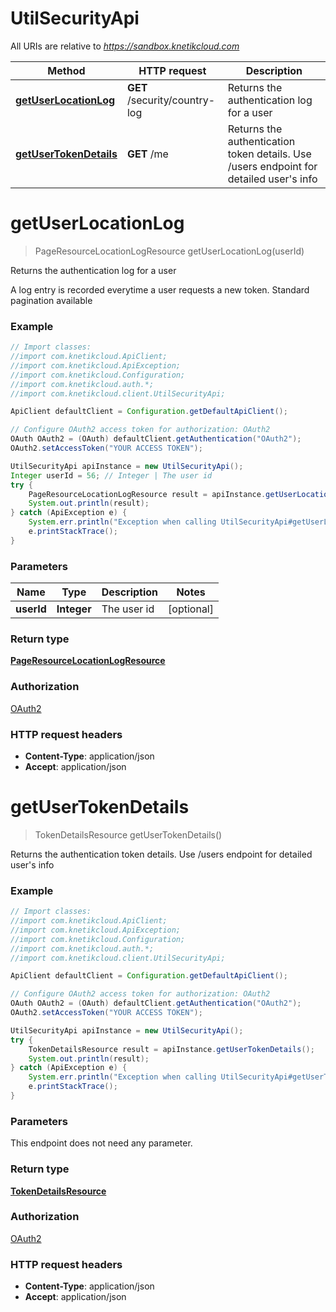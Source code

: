 # UtilSecurityApi

All URIs are relative to *https://sandbox.knetikcloud.com*

Method | HTTP request | Description
------------- | ------------- | -------------
[**getUserLocationLog**](UtilSecurityApi.md#getUserLocationLog) | **GET** /security/country-log | Returns the authentication log for a user
[**getUserTokenDetails**](UtilSecurityApi.md#getUserTokenDetails) | **GET** /me | Returns the authentication token details. Use /users endpoint for detailed user&#39;s info


<a name="getUserLocationLog"></a>
# **getUserLocationLog**
> PageResourceLocationLogResource getUserLocationLog(userId)

Returns the authentication log for a user

A log entry is recorded everytime a user requests a new token. Standard pagination available

### Example
```java
// Import classes:
//import com.knetikcloud.ApiClient;
//import com.knetikcloud.ApiException;
//import com.knetikcloud.Configuration;
//import com.knetikcloud.auth.*;
//import com.knetikcloud.client.UtilSecurityApi;

ApiClient defaultClient = Configuration.getDefaultApiClient();

// Configure OAuth2 access token for authorization: OAuth2
OAuth OAuth2 = (OAuth) defaultClient.getAuthentication("OAuth2");
OAuth2.setAccessToken("YOUR ACCESS TOKEN");

UtilSecurityApi apiInstance = new UtilSecurityApi();
Integer userId = 56; // Integer | The user id
try {
    PageResourceLocationLogResource result = apiInstance.getUserLocationLog(userId);
    System.out.println(result);
} catch (ApiException e) {
    System.err.println("Exception when calling UtilSecurityApi#getUserLocationLog");
    e.printStackTrace();
}
```

### Parameters

Name | Type | Description  | Notes
------------- | ------------- | ------------- | -------------
 **userId** | **Integer**| The user id | [optional]

### Return type

[**PageResourceLocationLogResource**](PageResourceLocationLogResource.md)

### Authorization

[OAuth2](../README.md#OAuth2)

### HTTP request headers

 - **Content-Type**: application/json
 - **Accept**: application/json

<a name="getUserTokenDetails"></a>
# **getUserTokenDetails**
> TokenDetailsResource getUserTokenDetails()

Returns the authentication token details. Use /users endpoint for detailed user&#39;s info

### Example
```java
// Import classes:
//import com.knetikcloud.ApiClient;
//import com.knetikcloud.ApiException;
//import com.knetikcloud.Configuration;
//import com.knetikcloud.auth.*;
//import com.knetikcloud.client.UtilSecurityApi;

ApiClient defaultClient = Configuration.getDefaultApiClient();

// Configure OAuth2 access token for authorization: OAuth2
OAuth OAuth2 = (OAuth) defaultClient.getAuthentication("OAuth2");
OAuth2.setAccessToken("YOUR ACCESS TOKEN");

UtilSecurityApi apiInstance = new UtilSecurityApi();
try {
    TokenDetailsResource result = apiInstance.getUserTokenDetails();
    System.out.println(result);
} catch (ApiException e) {
    System.err.println("Exception when calling UtilSecurityApi#getUserTokenDetails");
    e.printStackTrace();
}
```

### Parameters
This endpoint does not need any parameter.

### Return type

[**TokenDetailsResource**](TokenDetailsResource.md)

### Authorization

[OAuth2](../README.md#OAuth2)

### HTTP request headers

 - **Content-Type**: application/json
 - **Accept**: application/json

